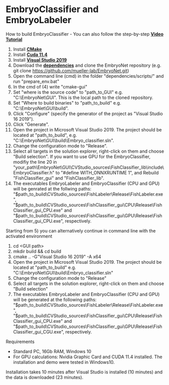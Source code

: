 # EmbryoClassifier and EmbryoLabeler
How to build EmbryoClassifier - You can also follow the step-by-step <a href="https://embryonet.uni-konstanz.de/tutorial.html"><b> Video Tutorial</b></a> 
1) Install <a href="https://cmake.org/download/"><b>CMake</b></a> 
2) Install <a href="https://developer.nvidia.com/cuda-11-4-4-download-archive/"><b>Cuda 11.4</b></a>   
3) Install <a href= "https://docs.microsoft.com/de-de/visualstudio/releases/2019/history"> <b>Visual Studio 2019</b> </a>
4) Download the <a href="https://drive.google.com/file/d/1JTOIYtY5jYUGbXGmBsgfuLHoRTNAc3qx/view?usp=sharing"><b>dependencies</b></a> and clone the EmbryoNet repository (e.g. git clone https://github.com/mueller-lab/EmbryoNet.git)
5) Open the command line (cmd) in the folder "dependencies/scripts/" and run "prepare_env.bat"
6) In the cmd of (4) write "cmake-gui" 
7) Set "where is the source code" to  "path_to_GUI" e.g. "C:\EmbryoNet\GUI". This is the local path to the cloned repository.
8) Set "Where to build binaries" to "path_to_build" e.g. "C:\EmbryoNet\GUI\build". 
9) Click "Configure" (specify the generator of the project as "Visual Studio 16 2019").
10) Click "Generate". 
11) Open the project in Microsoft Visual Studio 2019. The project should be located at "path_to_build", e.g. "C:\EmbryoNet\GUI\build\Embryo_classifier.sln".
12) Change the configuration mode to "Release". 
13) Select all targets in the solution explorer, right-click on them and choose "Build selection". If you want to use GPU for the EmbryoClassifier, modifiy the line 20 in "your_path\EmbryoNet\GUI\CVStudio_sources\FishClassifier_lib\include\EmbryoClassifier.h" to "#define WITH_ONNXRUNTIME 1", and Rebuild "FishClassifier_gui" and "FishClassifier_lib".
15) The executables EmbryoLabeler and EmbryoClassifier (CPU and GPU) will be genrated at the follwing paths: "$path_to_build\CVStudio_sources\FishLabeler\Release\FishLabeler.exe", "$path_to_build\CVStudio_sources\FishClassifier_gui\CPU\Release\FishClassifier_gui_CPU.exe" and "$path_to_build\CVStudio_sources\FishClassifier_gui\GPU\Release\FishClassifier_gui_CPU.exe", respectively.

Starting from 5) you can alternatively continue in command line with the activated environment
1) cd \<GUI path\>
2) mkdir build && cd build
3) cmake .. -G"Visual Studio 16 2019" -A x64
4) Open the project in Microsoft Visual Studio 2019. The project should be located at "path_to_build" e.g. "C:\EmbryoNet\GUI\build\Embryo_classifier.sln"
5) Change the configuration mode to "Release"
6) Select all targets in the solution explorer, right-click on them and choose "Build selection"
7) The executables EmbryoLabeler and EmbryoClassifier (CPU and GPU) will be generated at the following paths: "$path_to_build\CVStudio_sources\FishLabeler\Release\FishLabeler.exe", "$path_to_build\CVStudio_sources\FishClassifier_gui\CPU\Release\FishClassifier_gui_CPU.exe" and "$path_to_build\CVStudio_sources\FishClassifier_gui\GPU\Release\FishClassifier_gui_CGU.exe", respectively.


Requirements

- Standard PC, 16Gb RAM, Windows 10
- For GPU calculations: Nvidia Graphic Card and CUDA 11.4 installed. The installation and demo were tested in Windows10.

Installation takes 10 minutes after Visual Studio is installed (10 minutes) and the data is downloaded (23 minutes).
